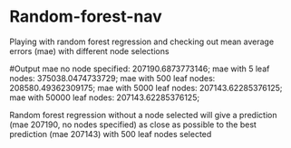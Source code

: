 # Random-forest-nav
Playing with random forest regression and checking out mean average errors (mae) with different node selections

#Output
mae no node specified: 207190.6873773146;
mae with 5 leaf nodes: 375038.0474733729;
mae with 500 leaf nodes: 208580.49362309175;
mae with 5000 leaf nodes: 207143.62285376125;
mae with 50000 leaf nodes: 207143.62285376125;

Random forest regression without a node selected
will give a prediction (mae 207190, no nodes specified)
as close as possible to the best prediction (mae 207143)
with 500 leaf nodes selected

